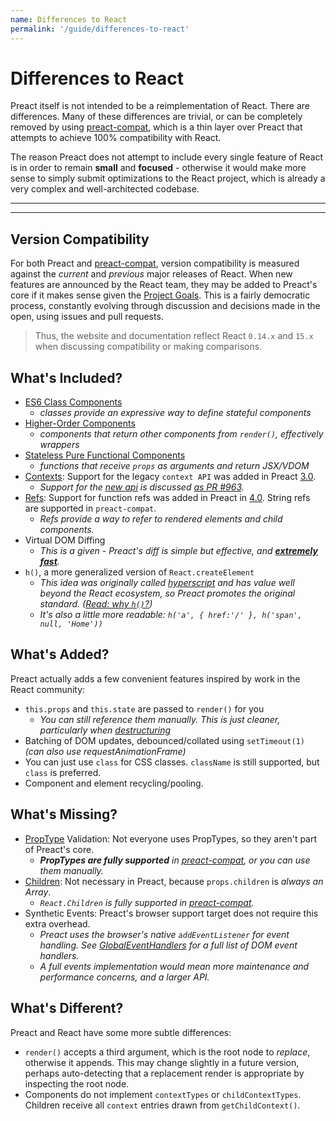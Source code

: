```yaml
---
name: Differences to React
permalink: '/guide/differences-to-react'
---
```


# Differences to React

Preact itself is not intended to be a reimplementation of React.  There are differences.  Many of these differences are trivial, or can be completely removed by using [preact-compat], which is a thin layer over Preact that attempts to achieve 100% compatibility with React.

The reason Preact does not attempt to include every single feature of React is in order to remain **small** and **focused** - otherwise it would make more sense to simply submit optimizations to the React project, which is already a very complex and well-architected codebase.

---

<div><toc></toc></div>

---

## Version Compatibility

For both Preact and [preact-compat], version compatibility is measured against the _current_ and _previous_ major releases of React. When new features are announced by the React team, they may be added to Preact's core if it makes sense given the [Project Goals].  This is a fairly democratic process, constantly evolving through discussion and decisions made in the open, using issues and pull requests.

> Thus, the website and documentation reflect React `0.14.x` and `15.x` when discussing compatibility or making comparisons.


## What's Included?

- [ES6 Class Components]
    - _classes provide an expressive way to define stateful components_
- [Higher-Order Components]  
    - _components that return other components from `render()`, effectively wrappers_
- [Stateless Pure Functional Components]  
    - _functions that receive `props` as arguments and return JSX/VDOM_
- [Contexts]: Support for the legacy `context API` was added in Preact [3.0].
    - _Support for the [new api](https://reactjs.org/docs/context.html) is discussed [as PR #963](https://github.com/preactjs/preact/pull/963)._
- [Refs]: Support for function refs was added in Preact in [4.0]. String refs are supported in `preact-compat`.
    - _Refs provide a way to refer to rendered elements and child components._
- Virtual DOM Diffing
    - _This is a given - Preact's diff is simple but effective, and **[extremely](http://developit.github.io/js-repaint-perfs/) [fast](https://localvoid.github.io/uibench/)**._
- `h()`, a more generalized version of `React.createElement`
    - _This idea was originally called [hyperscript] and has value well beyond the React ecosystem, so Preact promotes the original standard. ([Read: why `h()`?](http://jasonformat.com/wtf-is-jsx))_
    - _It's also a little more readable: `h('a', { href:'/' }, h('span', null, 'Home'))`_


## What's Added?

Preact actually adds a few convenient features inspired by work in the React community:

- `this.props` and `this.state` are passed to `render()` for you  
    - _You can still reference them manually. This is just cleaner, particularly when [destructuring]_
- Batching of DOM updates, debounced/collated using `setTimeout(1)` _(can also use requestAnimationFrame)_
- You can just use `class` for CSS classes. `className` is still supported, but `class` is preferred.
- Component and element recycling/pooling.


## What's Missing?

- [PropType] Validation: Not everyone uses PropTypes, so they aren't part of Preact's core.
    - _**PropTypes are fully supported** in [preact-compat], or you can use them manually._
- [Children]: Not necessary in Preact, because `props.children` is _always an Array_.
    - _`React.Children` is fully supported in [preact-compat]._
- Synthetic Events: Preact's browser support target does not require this extra overhead.
    - _Preact uses the browser's native `addEventListener` for event handling. See [GlobalEventHandlers] for a full list of DOM event handlers._
    - _A full events implementation would mean more maintenance and performance concerns, and a larger API._


## What's Different?

Preact and React have some more subtle differences:

- `render()` accepts a third argument, which is the root node to _replace_, otherwise it appends. This may change slightly in a future version, perhaps auto-detecting that a replacement render is appropriate by inspecting the root node.
- Components do not implement `contextTypes` or `childContextTypes`. Children receive all `context` entries drawn from `getChildContext()`.

[Project Goals]: /about/project-goals
[hyperscript]: https://github.com/dominictarr/hyperscript
[3.0]: https://github.com/preactjs/preact/milestones/3.0
[4.0]: https://github.com/preactjs/preact/milestones/4.0
[preact-compat]: https://github.com/preactjs/preact-compat
[PropType]: https://github.com/developit/proptypes
[Contexts]: https://reactjs.org/docs/legacy-context.html
[Refs]: https://facebook.github.io/react/docs/more-about-refs.html
[Children]: https://facebook.github.io/react/docs/top-level-api.html#reactchildren
[GlobalEventHandlers]: https://developer.mozilla.org/en-US/docs/Web/API/GlobalEventHandlers
[ES6 Class Components]: https://facebook.github.io/react/docs/reusable-components.html#es6-classes
[Higher-Order Components]: https://medium.com/@dan_abramov/mixins-are-dead-long-live-higher-order-components-94a0d2f9e750
[Stateless Pure Functional Components]: https://facebook.github.io/react/docs/reusable-components.html#stateless-functions
[destructuring]: http://www.2ality.com/2015/01/es6-destructuring.html
[Linked State]: /guide/v8/linked-state
